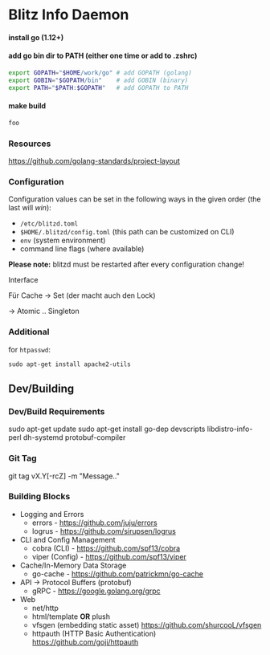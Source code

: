 # Blitz Info Daemon


#### install go (1.12+)

#### add go bin dir to PATH (either one time or add to .zshrc)

```bash
export GOPATH="$HOME/work/go" # add GOPATH (golang)
export GOBIN="$GOPATH/bin"    # add GOBIN (binary)
export PATH="$PATH:$GOPATH"   # add GOPATH to PATH
```


#### make build

```bash
foo
```


### Resources

https://github.com/golang-standards/project-layout


### Configuration

Configuration values can be set in the following ways in the given order (the last will *win*):

* `/etc/blitzd.toml`
* `$HOME/.blitzd/config.toml` (this path can be customized on CLI)
* `env` (system environment)
* command line flags (where available)

**Please note:** blitzd must be restarted after every configuration change!


Interface

Für Cache -> Set (der macht auch den Lock)

-> Atomic .. Singleton

### Additional

for `htpasswd`:

``` 
sudo apt-get install apache2-utils
```

## Dev/Building

### Dev/Build Requirements

sudo apt-get update
sudo apt-get install go-dep devscripts libdistro-info-perl dh-systemd protobuf-compiler


### Git Tag

git tag vX.Y[-rcZ] -m "Message.."


### Building Blocks

* Logging and Errors 
  * errors - https://github.com/juju/errors 
  * logrus - https://github.com/sirupsen/logrus
* CLI and Config Management
  * cobra (CLI) - https://github.com/spf13/cobra
  * viper (Config) - https://github.com/spf13/viper
* Cache/In-Memory Data Storage
  * go-cache - https://github.com/patrickmn/go-cache
* API -> Protocol Buffers (protobuf)
  * gRPC - https://google.golang.org/grpc
* Web
  * net/http
  * html/template **OR** plush  
  * vfsgen (embedding static asset) https://github.com/shurcooL/vfsgen
  * httpauth (HTTP Basic Authentication) https://github.com/goji/httpauth
